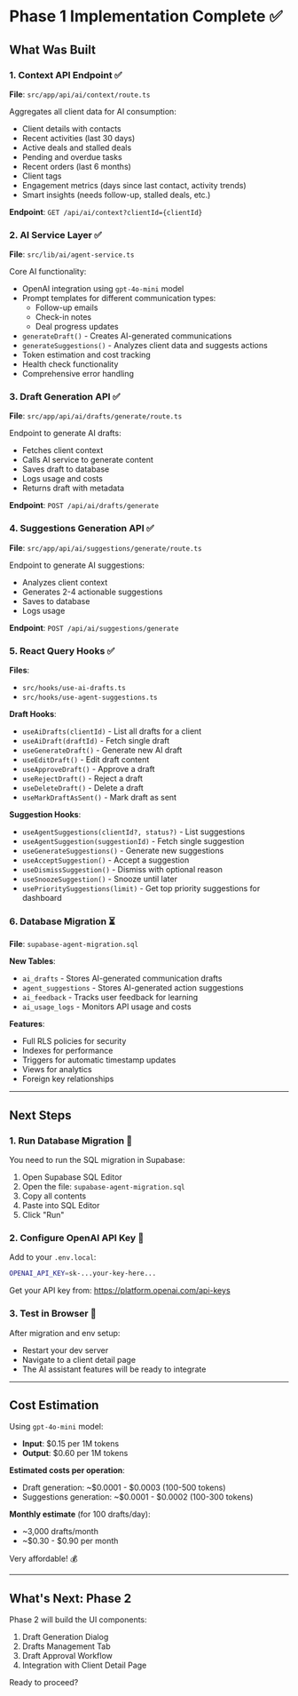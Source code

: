 # Phase 1 Implementation Complete ✅

## What Was Built

### 1. Context API Endpoint ✅
**File**: `src/app/api/ai/context/route.ts`

Aggregates all client data for AI consumption:
- Client details with contacts
- Recent activities (last 30 days)
- Active deals and stalled deals
- Pending and overdue tasks
- Recent orders (last 6 months)
- Client tags
- Engagement metrics (days since last contact, activity trends)
- Smart insights (needs follow-up, stalled deals, etc.)

**Endpoint**: `GET /api/ai/context?clientId={clientId}`

### 2. AI Service Layer ✅
**File**: `src/lib/ai/agent-service.ts`

Core AI functionality:
- OpenAI integration using `gpt-4o-mini` model
- Prompt templates for different communication types:
  - Follow-up emails
  - Check-in notes
  - Deal progress updates
- `generateDraft()` - Creates AI-generated communications
- `generateSuggestions()` - Analyzes client data and suggests actions
- Token estimation and cost tracking
- Health check functionality
- Comprehensive error handling

### 3. Draft Generation API ✅
**File**: `src/app/api/ai/drafts/generate/route.ts`

Endpoint to generate AI drafts:
- Fetches client context
- Calls AI service to generate content
- Saves draft to database
- Logs usage and costs
- Returns draft with metadata

**Endpoint**: `POST /api/ai/drafts/generate`

### 4. Suggestions Generation API ✅
**File**: `src/app/api/ai/suggestions/generate/route.ts`

Endpoint to generate AI suggestions:
- Analyzes client context
- Generates 2-4 actionable suggestions
- Saves to database
- Logs usage

**Endpoint**: `POST /api/ai/suggestions/generate`

### 5. React Query Hooks ✅
**Files**: 
- `src/hooks/use-ai-drafts.ts`
- `src/hooks/use-agent-suggestions.ts`

**Draft Hooks**:
- `useAiDrafts(clientId)` - List all drafts for a client
- `useAiDraft(draftId)` - Fetch single draft
- `useGenerateDraft()` - Generate new AI draft
- `useEditDraft()` - Edit draft content
- `useApproveDraft()` - Approve a draft
- `useRejectDraft()` - Reject a draft
- `useDeleteDraft()` - Delete a draft
- `useMarkDraftAsSent()` - Mark draft as sent

**Suggestion Hooks**:
- `useAgentSuggestions(clientId?, status?)` - List suggestions
- `useAgentSuggestion(suggestionId)` - Fetch single suggestion
- `useGenerateSuggestions()` - Generate new suggestions
- `useAcceptSuggestion()` - Accept a suggestion
- `useDismissSuggestion()` - Dismiss with optional reason
- `useSnoozeSuggestion()` - Snooze until later
- `usePrioritySuggestions(limit)` - Get top priority suggestions for dashboard

### 6. Database Migration ⏳
**File**: `supabase-agent-migration.sql`

**New Tables**:
- `ai_drafts` - Stores AI-generated communication drafts
- `agent_suggestions` - Stores AI-generated action suggestions
- `ai_feedback` - Tracks user feedback for learning
- `ai_usage_logs` - Monitors API usage and costs

**Features**:
- Full RLS policies for security
- Indexes for performance
- Triggers for automatic timestamp updates
- Views for analytics
- Foreign key relationships

---

## Next Steps

### 1. Run Database Migration 🔄

You need to run the SQL migration in Supabase:

1. Open Supabase SQL Editor
2. Open the file: `supabase-agent-migration.sql`
3. Copy all contents
4. Paste into SQL Editor
5. Click "Run"

### 2. Configure OpenAI API Key 🔑

Add to your `.env.local`:
```bash
OPENAI_API_KEY=sk-...your-key-here...
```

Get your API key from: https://platform.openai.com/api-keys

### 3. Test in Browser 🧪

After migration and env setup:
- Restart your dev server
- Navigate to a client detail page
- The AI assistant features will be ready to integrate

---

## Cost Estimation

Using `gpt-4o-mini` model:
- **Input**: $0.15 per 1M tokens
- **Output**: $0.60 per 1M tokens

**Estimated costs per operation**:
- Draft generation: ~$0.0001 - $0.0003 (100-500 tokens)
- Suggestions generation: ~$0.0001 - $0.0002 (100-300 tokens)

**Monthly estimate** (for 100 drafts/day):
- ~3,000 drafts/month
- ~$0.30 - $0.90 per month

Very affordable! 💰

---

## What's Next: Phase 2

Phase 2 will build the UI components:
1. Draft Generation Dialog
2. Drafts Management Tab
3. Draft Approval Workflow
4. Integration with Client Detail Page

Ready to proceed?

